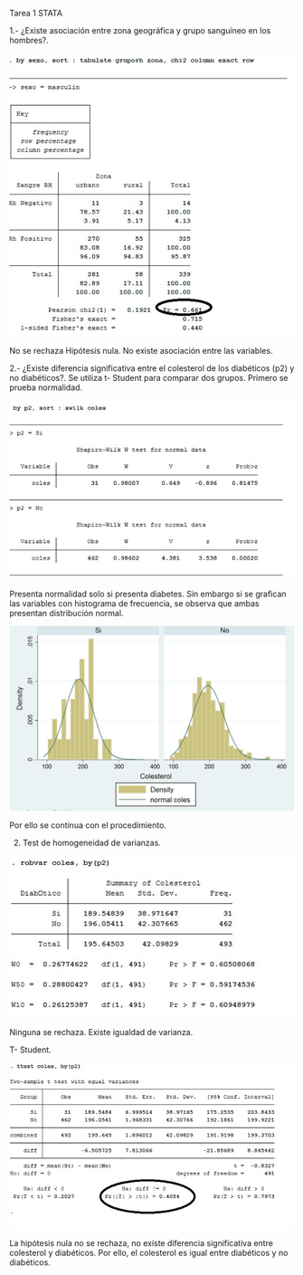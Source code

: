 Tarea 1 STATA

 1.- ¿Existe asociación entre zona geográfica y grupo sanguíneo en los hombres?.
 
 <img src="https://github.com/Susana-Lefimil/STATA_DATOS/blob/master/Estadistica/img/ej1/ej1A.jpg?raw=true"/>

 No se rechaza Hipótesis nula.  No existe asociación entre las variables.

 2.- ¿Existe diferencia significativa entre el colesterol de los diabéticos (p2) y no diabéticos?.
 Se utiliza t- Student para comparar dos grupos.
     Primero se prueba normalidad.
     
 <img src="https://github.com/Susana-Lefimil/STATA_DATOS/blob/master/Estadistica/img/ej1/ej1B.jpg?raw=true" />

 Presenta normalidad solo si presenta diabetes. Sin embargo si se grafican las variables con histograma de frecuencia, se 
 observa que ambas presentan distribución normal.
 
 <img src="https://github.com/Susana-Lefimil/STATA_DATOS/blob/master/Estadistica/img/ej1/ej1C.jpg?raw=true" />

 Por ello se continua con el procedimiento.

 2. Test de homogeneidad de varianzas.
 
 <img src="https://github.com/Susana-Lefimil/STATA_DATOS/blob/master/Estadistica/img/ej1/ej1D.jpg?raw=true" />

 Ninguna se rechaza.  Existe igualdad de varianza.

 T- Student.
 
 <img src="https://github.com/Susana-Lefimil/STATA_DATOS/blob/master/Estadistica/img/ej1/ej1E.jpg?raw=true" />

 La hipótesis nula no se rechaza, no existe diferencia significativa entre colesterol y diabéticos. Por ello, el colesterol 
 es igual entre diabéticos y no diabéticos.
